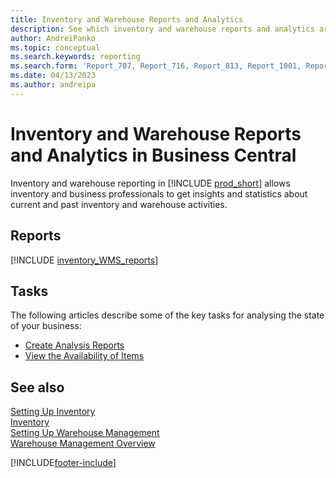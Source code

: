 ```yaml
---
title: Inventory and Warehouse Reports and Analytics
description: See which inventory and warehouse reports and analytics are available in the standard version of Business Central so that you can keep track of your business.
author: AndreiPanko
ms.topic: conceptual
ms.search.keywords: reporting
ms.search.form: 'Report_707, Report_716, Report_813, Report_1001, Report_5807, Report_5808, Report_5809, Report_7313, Report_7319, Report_7320'
ms.date: 04/13/2023
ms.author: andreipa
---
```

# <a name="inventory-and-warehouse-reports-and-analytics-in-business-central"></a><a name="inventory-and-warehouse-reports-and-analytics-in-business-central"></a>Inventory and Warehouse Reports and Analytics in Business Central

Inventory and warehouse reporting in [!INCLUDE [prod_short](includes/prod_short.md)] allows inventory and business professionals to get insights and statistics about current and past inventory and warehouse activities.  

## <a name="reports"></a><a name="reports"></a>Reports
[!INCLUDE [inventory_WMS_reports](includes/inventory-WMS-reports-include.md)]


## <a name="tasks"></a><a name="tasks"></a>Tasks

The following articles describe some of the key tasks for analysing the state of your business:

* [Create Analysis Reports](bi-how-create-analysis-views-reports.md)  
* [View the Availability of Items](inventory-how-availability-overview.md)


## <a name="see-also"></a><a name="see-also"></a>See also

[Setting Up Inventory](inventory-setup-inventory.md)  
[Inventory](inventory-manage-inventory.md)  
[Setting Up Warehouse Management](warehouse-setup-warehouse.md)  
[Warehouse Management Overview](design-details-warehouse-management.md)

[!INCLUDE[footer-include](includes/footer-banner.md)]
